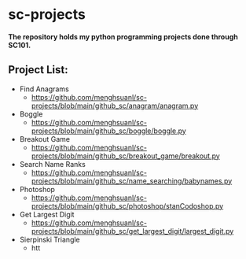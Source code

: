 # sc-projects
#### The repository holds my python programming projects done through SC101.

## Project List:
- Find Anagrams
  - https://github.com/menghsuanl/sc-projects/blob/main/github_sc/anagram/anagram.py 
- Boggle 
  - https://github.com/menghsuanl/sc-projects/blob/main/github_sc/boggle/boggle.py 
- Breakout Game
  - https://github.com/menghsuanl/sc-projects/blob/main/github_sc/breakout_game/breakout.py
- Search Name Ranks
  - https://github.com/menghsuanl/sc-projects/blob/main/github_sc/name_searching/babynames.py
- Photoshop 
  - https://github.com/menghsuanl/sc-projects/blob/main/github_sc/photoshop/stanCodoshop.py
- Get Largest Digit
  - https://github.com/menghsuanl/sc-projects/blob/main/github_sc/get_largest_digit/largest_digit.py
- Sierpinski Triangle
  - htt
